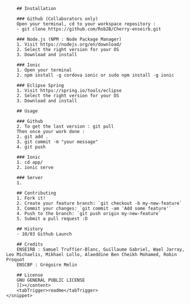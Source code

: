 <snippet>
	<content><![CDATA[
		# ${1:Cherry Enseirb}
		Developpement d'une application mobile pour l'association PRIMA et integration avec le robot POPPY Torso.

		## Installation 

		### Github (Collaborators only)
		Open your terminal, cd to your workspace repository :
		- git clone https://github.com/Rob2B/Cherry-enseirb.git

		### Node.js (NPM : Node Package Manager)
		1. Visit https://nodejs.org/en/download/
		2. Select the right version for your OS
		3. Download and install

		### Ionic
		1. Open your terminal
		2. npm install -g cordova ionic or sudo npm install -g ionic
		
		### Eclipse Spring
		1. Visit https://spring.io/tools/eclipse
		2. Select the right version for your OS
		3. Download and install

		## Usage

		### Github 
		2. To get the last version : git pull 
		Then once your work done :
		2. git add .
		3. git commit -m "your message"
		4. git push

		### Ionic
		1. cd app/
		2. ionic serve

		### Server
		1.

		## Contributing
		1. Fork it!
		2. Create your feature branch: `git checkout -b my-new-feature`
		3. Commit your changes: `git commit -am 'Add some feature'`
		4. Push to the branch: `git push origin my-new-feature`
		5. Submit a pull request :D
		
		## History
		- 10/03 Github Launch
		
		## Credits
		ENSEIRB : Samuel Truffier-Blanc, Guillaume Gabriel, Wael Jarray, Leo Michaelis, Mikhael Lollo, Alaeddine Ben Cheikh Mohamed, Robin Proquot
		ENSCBP : Grégoire Melin
		
		## License
		GNU GENERAL PUBLIC LICENSE
		]]></content>
		<tabTrigger>readme</tabTrigger>
	</snippet>
